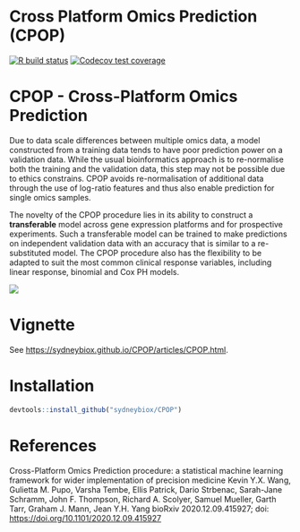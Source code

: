 Cross Platform Omics Prediction (CPOP)
================

[![R build
status](https://github.com/kevinwang09/CPOP/workflows/R-CMD-check/badge.svg)](https://github.com/kevinwang09/CPOP/actions)
[![Codecov test
coverage](https://codecov.io/gh/kevinwang09/CPOP/branch/master/graph/badge.svg)](https://codecov.io/gh/kevinwang09/CPOP?branch=master)

# CPOP - Cross-Platform Omics Prediction

Due to data scale differences between multiple omics data, a model
constructed from a training data tends to have poor prediction power on
a validation data. While the usual bioinformatics approach is to
re-normalise both the training and the validation data, this step may
not be possible due to ethics constrains. CPOP avoids re-normalisation
of additional data through the use of log-ratio features and thus also
enable prediction for single omics samples.

The novelty of the CPOP procedure lies in its ability to construct a
**transferable** model across gene expression platforms and for
prospective experiments. Such a transferable model can be trained to
make predictions on independent validation data with an accuracy that is
similar to a re-substituted model. The CPOP procedure also has the
flexibility to be adapted to suit the most common clinical response
variables, including linear response, binomial and Cox PH models.

![](https://sydneybiox.github.io/CPOP/articles/1a.png)

# Vignette

See <https://sydneybiox.github.io/CPOP/articles/CPOP.html>.

# Installation

``` r
devtools::install_github("sydneybiox/CPOP")
```

# References

Cross-Platform Omics Prediction procedure: a statistical machine
learning framework for wider implementation of precision medicine Kevin
Y.X. Wang, Gulietta M. Pupo, Varsha Tembe, Ellis Patrick, Dario
Strbenac, Sarah-Jane Schramm, John F. Thompson, Richard A. Scolyer,
Samuel Mueller, Garth Tarr, Graham J. Mann, Jean Y.H. Yang bioRxiv
2020.12.09.415927; doi: <https://doi.org/10.1101/2020.12.09.415927>
